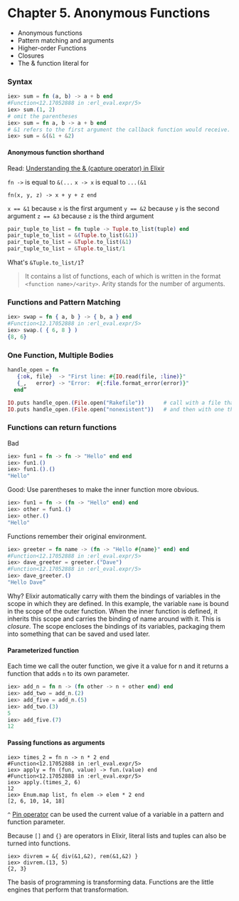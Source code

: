 # Chapter 5. Anonymous Functions

- Anonymous functions
- Pattern matching and arguments
- Higher-order Functions
- Closures
- The & function literal for

### Syntax

```elixir
iex>​ sum = ​fn​ (a, b) -> a + b ​end​
#Function<12.17052888 in :erl_eval.expr/5>
​iex>​ sum.(1, 2)
# omit the parentheses
iex>​ sum = ​fn​ a, b -> a + b ​end
# ​&1 refers to the first argument the callback function would receive. The ampersand by itself ( & ) is a shorthand for a captured function.
iex> sum = &(&1 + &2)
```

#### Anonymous function shorthand

Read: [Understanding the & (capture operator) in Elixir](https://dockyard.com/blog/2016/08/05/understand-capture-operator-in-elixir)

`fn ->` is equal to `&(...`
`x -> x` is equal to `...(&1`

`fn(x, y, z) -> x + y + z end`

`x == &1` because `x` is the first argument
`y == &2` because `y` is the second argument
`z == &3` because `z` is the third argument

```elixir
pair_tuple_to_list = fn tuple -> Tuple.to_list(tuple) end
pair_tuple_to_list = &(Tuple.to_list(&1))
pair_tuple_to_list = &Tuple.to_list(&1)
pair_tuple_to_list = &Tuple.to_list/1
```

What's `&Tuple.to_list/1`?

> It contains a list of functions, each of which is written in the format `<function name>/<arity>`. Arity stands for the number of arguments.

### Functions and Pattern Matching

```elixir
iex>​ swap = ​fn​ { a, b } -> { b, a } ​end​
#Function<12.17052888 in :erl_eval.expr/5>
iex>​ swap.( { 6, 8 } )
{8, 6}
```

### One Function, Multiple Bodies

```elixir
handle_open = ​fn​
​   {​:ok​, file}  -> ​"​​First line: ​​#{​IO.read(file, ​:line​)​}​​"
​   {_,   error} -> ​"​​Error:  ​​#{​​:file​.format_error(error)​}​​"​
​  ​end​”

IO.puts handle_open.(File.open(​"​​Rakefile"​))      ​# call with a file that exists​
IO.puts handle_open.(File.open(​"​​nonexistent"​))   ​# and then with one that doesn't​”
```

### Functions can return functions

Bad

```elixir
​iex>​ fun1 = ​fn​ -> ​fn​ -> ​"​​Hello"​ ​end​ ​end
iex>​ fun1.()
​​iex>​ fun1.().()
"Hello"
```

Good: Use parentheses to make the inner function more obvious.

```elixir
​iex>​ fun1 = ​fn​ -> (​fn​ -> ​"​​Hello"​ ​end​) ​end
​iex>​ other = fun1.()
iex> other.()
"Hello"
```

Functions remember their original environment.

```elixir
iex>​ greeter = ​fn​ name -> (​fn​ -> ​"​​Hello ​​#{​name​}​​"​ ​end​) end​
​#Function<12.17052888 in :erl_eval.expr/5>
​iex>​ dave_greeter = greeter.(​"​​Dave"​)
​#Function<12.17052888 in :erl_eval.expr/5>
​iex>​ dave_greeter.()
​"Hello Dave”
```

Why? Elixir automatically carry with them the bindings of variables in the scope in which they are defined. In this example, the variable `name` is bound in the scope of the outer function. When the inner function is defined, it inherits this scope and carries the binding of name around with it.
This is _closure_. The scope encloses the bindings of its variables, packaging them into something that can be saved and used later.

#### Parameterized function

Each time we call the outer function, we give it a value for n and it returns a function that adds `n` to its own parameter.

```elixir
iex>​ add_n = ​fn​ n -> (​fn​ other -> n + other ​end​) ​end​
​iex>​ add_two = add_n.(2)
​​iex>​ add_five = add_n.(5)
​iex>​ add_two.(3)
​5
iex>​ add_five.(7)
​12
```

#### Passing functions as arguments

```
iex>​ times_2 = ​fn​ n -> n * 2 ​end​
​#Function<12.17052888 in :erl_eval.expr/5>
​iex>​ apply = ​fn​ (fun, value) -> fun.(value) ​end​
#Function<12.17052888 in :erl_eval.expr/5>
iex>​ apply.(times_2, 6)
12
​iex>​ Enum.map list, ​fn​ elem -> elem * 2 ​end​
[2, 6, 10, 14, 18]
```

`^` [Pin operator](https://elixir-lang.org/getting-started/pattern-matching.html#the-pin-operator) can be used the current value of a variable in a pattern and function parameter.

Because `[]` and `{}` are operators in Elixir, literal lists and tuples can also be turned into functions.

```
​iex>​ divrem = &{ div(&1,&2), rem(&1,&2) }
​iex>​ divrem.(13, 5)
{2, 3}
```

The basis of programming is transforming data. Functions are the little engines that perform that transformation.
